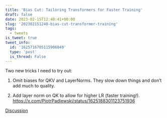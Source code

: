 ```yaml
---
title: 'Bias Cut: Tailoring Transformers for Faster Training'
draft: false
date: 2023-02-15T12:40:41+00:00
slug: '202302151240-bias-cut-transformer-training'
tags:
  - tweets
is_tweet: true
tweet_info:
  id: '1625716705115906049'
  type: 'post'
  is_thread: False
---
```




Two new tricks I need to try out:

1. Omit biases for QKV and LayerNorms. They slow down things and don’t add much to quality.

2. Add layer norm on QK to allow for higher LR (faster training!). <https://x.com/PiotrPadlewski/status/1625188301123751936>

[Discussion](https://x.com/sytelus/status/1625716705115906049)
